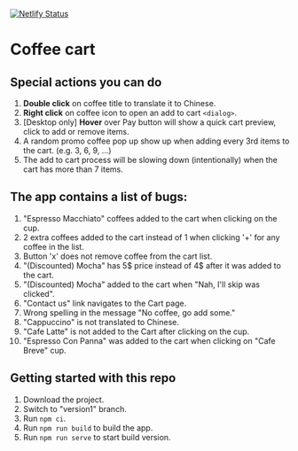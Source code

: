 [![Netlify Status](https://api.netlify.com/api/v1/badges/626af698-2379-4cfc-888c-3c502fad8f08/deploy-status)](https://app.netlify.com/sites/coffee-cart/deploys)

# Coffee cart

## Special actions you can do
1. **Double click** on coffee title to translate it to Chinese.
2. **Right click** on coffee icon to open an add to cart `<dialog>`.
3. [Desktop only] **Hover** over Pay button will show a quick cart preview, click to add or remove items.
4. A random promo coffee pop up show up when adding every 3rd items to the cart. (e.g. 3, 6, 9, ...)
5. The add to cart process will be slowing down (intentionally) when the cart has more than 7 items.

## The app contains a list of bugs:

1. "Espresso Macchiato" coffees added to the cart when clicking on the cup.
2. 2 extra coffees added to the cart instead of 1 when clicking '+' for any coffee in the list.
3. Button 'x' does not remove coffee from the cart list.
4. "(Discounted) Mocha" has 5$ price instead of 4$ after it was added to the cart.
5. "(Discounted) Mocha" added to the cart when "Nah, I'll skip was clicked". 
6. "Contact us" link navigates to the Cart page.
7. Wrong spelling in the message "No coffee, go add some."
8. "Cappuccino" is not translated to Chinese. 
9. "Cafe Latte" is not added to the Cart after clicking on the cup.
10. "Espresso Con Panna" was added to the cart when clicking on "Cafe Breve" cup. 


## Getting started with this repo

1. Download the project.
2. Switch to "version1" branch.
3. Run `npm ci`.
4. Run `npm run build` to build the app.
5. Run `npm run serve` to start build version.
